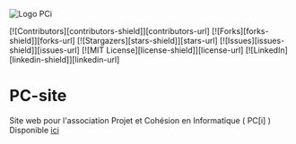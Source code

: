 ![Logo PCi](https://projetcohesion.info/assets/icon.png)

[![Contributors][contributors-shield]][contributors-url]
[![Forks][forks-shield]][forks-url]
[![Stargazers][stars-shield]][stars-url]
[![Issues][issues-shield]][issues-url]
[![MIT License][license-shield]][license-url]
[![LinkedIn][linkedin-shield]][linkedin-url]


# PC-site
Site web pour l'association Projet et Cohésion en Informatique ( PC[i] )
Disponible [ici](https://projetcohesion.info/)
